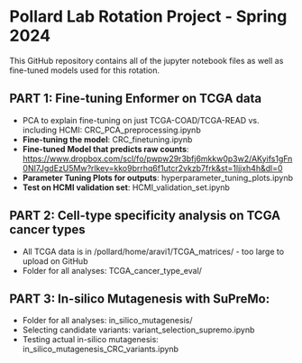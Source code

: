 # Pollard Lab Rotation Project - Spring 2024 

This GitHub repository contains all of the jupyter notebook files as well as fine-tuned models used for this rotation. 

## PART 1: Fine-tuning Enformer on TCGA data
- PCA to explain fine-tuning on just TCGA-COAD/TCGA-READ vs. including HCMI: CRC_PCA_preprocessing.ipynb
- **Fine-tuning the model**: CRC_finetuning.ipynb
- **Fine-tuned Model that predicts raw counts**: https://www.dropbox.com/scl/fo/pwpw29r3bfj6mkkw0p3w2/AKyifs1gFn0NI7JgdEzU5Mw?rlkey=kko9brrhq6f1utcr2vkzb7frk&st=1ljjxh4h&dl=0
- **Parameter Tuning Plots for outputs**: hyperparameter_tuning_plots.ipynb
- **Test on HCMI validation set**: HCMI_validation_set.ipynb

## PART 2: Cell-type specificity analysis on TCGA cancer types
- All TCGA data is in /pollard/home/aravi1/TCGA_matrices/ - too large to upload on GitHub
- Folder for all analyses: TCGA_cancer_type_eval/

## PART 3: In-silico Mutagenesis with SuPreMo:
- Folder for all analyses: in_silico_mutagenesis/
- Selecting candidate variants: variant_selection_supremo.ipynb
- Testing actual in-silico mutagenesis: in_silico_mutagenesis_CRC_variants.ipynb
